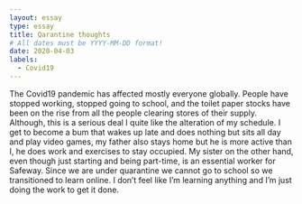 ```yaml
---
layout: essay
type: essay
title: Qarantine thoughts
# All dates must be YYYY-MM-DD format!
date: 2020-04-03
labels:
  - Covid19
---
```



The Covid19 pandemic has affected mostly everyone globally.  People have stopped working, stopped going to school, and the toilet paper stocks have been on the rise from all the people clearing stores of their supply.  Although, this is a serious deal I quite like the alteration of my schedule.  I get to become a bum that wakes up late and does nothing but sits all day and play video games, my father also stays home but he is more active than I, he does work and exercises to stay occupied.  My sister on the other hand, even though just starting and being part-time, is an essential worker for Safeway.  Since we are under quarantine we cannot go to school so we transitioned to learn online.  I don’t feel like I’m learning anything and I’m just doing the work to get it done.  
